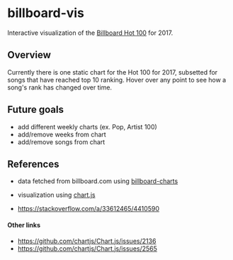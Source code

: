 # billboard-vis

Interactive visualization of the [Billboard Hot 100](http://www.billboard.com/charts/hot-100) for 2017.

## Overview

Currently there is one static chart for the Hot 100 for 2017, subsetted for songs that have reached top 10 ranking. Hover over any point to see how a song's rank has changed over time.

## Future goals

- add different weekly charts (ex. Pop, Artist 100)
- add/remove weeks from chart
- add/remove songs from chart

## References

- data fetched from billboard.com using [billboard-charts](https://github.com/victor-lin/billboard-charts/)
- visualization using [chart.js](http://www.chartjs.org)

- https://stackoverflow.com/a/33612465/4410590

#### Other links

- https://github.com/chartjs/Chart.js/issues/2136
- https://github.com/chartjs/Chart.js/issues/2565
